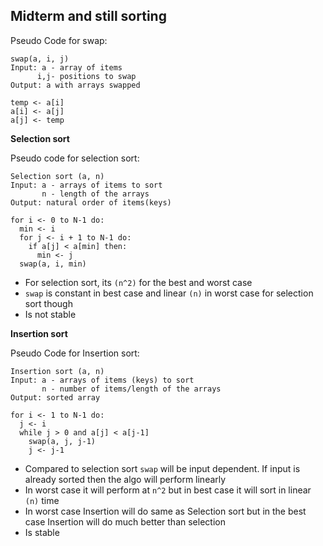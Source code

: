 ## Midterm and still sorting


Pseudo Code for swap:
```
swap(a, i, j)
Input: a - array of items
      i,j- positions to swap
Output: a with arrays swapped

temp <- a[i]
a[i] <- a[j]
a[j] <- temp
```

**Selection sort**

Pseudo code for selection sort:
```
Selection sort (a, n)
Input: a - arrays of items to sort
       n - length of the arrays
Output: natural order of items(keys)

for i <- 0 to N-1 do:
  min <- i
  for j <- i + 1 to N-1 do:
    if a[j] < a[min] then:
      min <- j
  swap(a, i, min)
```

- For selection sort, its `(n^2)` for the best and worst case
- `swap` is constant in best case and linear `(n)` in worst case for selection sort though
- Is not stable

**Insertion sort**

Pseudo Code for Insertion sort:
```
Insertion sort (a, n)
Input: a - arrays of items (keys) to sort
       n - number of items/length of the arrays
Output: sorted array

for i <- 1 to N-1 do:
  j <- i
  while j > 0 and a[j] < a[j-1]
    swap(a, j, j-1)
    j <- j-1
```

- Compared to selection sort `swap` will be input dependent. If input is already sorted then the algo will perform linearly
- In worst case it will perform at `n^2` but in best case it will sort in linear `(n)` time
- In worst case Insertion will do same as Selection sort but in the best case Insertion will do much better than selection
- Is stable
